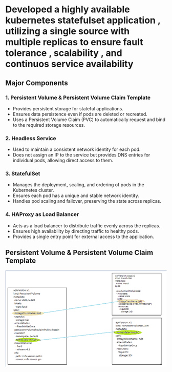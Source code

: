 # Developed a highly available kubernetes statefulset application , utilizing a single source with multiple replicas to ensure fault tolerance , scalability , and continuos service availability

## Major Components

### 1. Persistent Volume & Persistent Volume Claim Template
- Provides persistent storage for stateful applications.
- Ensures data persistence even if pods are deleted or recreated.
- Uses a Persistent Volume Claim (PVC) to automatically request and bind to the required storage resources.

### 2. Headless Service
- Used to maintain a consistent network identity for each pod.
- Does not assign an IP to the service but provides DNS entries for individual pods, allowing direct access to them.

### 3. StatefulSet
- Manages the deployment, scaling, and ordering of pods in the Kubernetes cluster.
- Ensures each pod has a unique and stable network identity.
- Handles pod scaling and failover, preserving the state across replicas.

### 4. HAProxy as Load Balancer
- Acts as a load balancer to distribute traffic evenly across the replicas.
- Ensures high availability by directing traffic to healthy pods.
- Provides a single entry point for external access to the application.

## Persistent Volume & Persistent Volume Claim Template
![Architecture Diagram](.\assets\volume\pv.png)
